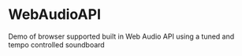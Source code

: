 # WebAudioAPI
Demo of browser supported built in Web Audio API using a tuned and tempo controlled soundboard
